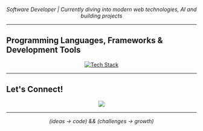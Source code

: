 <p align="center">
  <i>Software Developer | Currently diving into modern web technologies, AI and building projects</i>
</p>

---

## Programming Languages, Frameworks & Development Tools

<p align="center">
  <a href="https://skillicons.dev">
    <img src="https://skillicons.dev/icons?i=html,css,javascript,figma,typescript,nextjs,python,java,php,laravel,nestjs,nodejs,postgresql,mysql,git,gitlab,bash,linux,docker,fastapi,mongodb,mysql" alt="Tech Stack"/>
  </a>
</p>

---

## Let's Connect!

<p align="center">
  <a href="https://www.linkedin.com/in/italoglhrm"><img src="https://img.shields.io/badge/LinkedIn-0077B5?style=for-the-badge&logo=linkedin&logoColor=white" /></a>
</p>

---

<p align="center">
  <i>(ideas -> code) && (challenges -> growth)</i>
</p>
